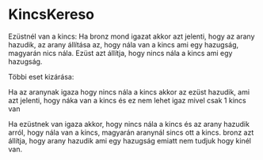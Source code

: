 # KincsKereso
Ezüstnél van a kincs: Ha bronz mond igazat akkor azt jelenti, hogy az arany hazudik, az arany állítása az, hogy nála van a kincs ami egy hazugság, magyarán nics nála. Ezüst azt állítja, hogy nincs nála a kincs ami egy hazugság.

Többi eset kizárása:

Ha az aranynak igaza hogy nincs nála a kincs akkor az ezüst hazudik, ami azt jelenti, hogy náka van a kincs és ez nem lehet igaz mivel csak 1 kincs van

Ha ezüstnek van igaza akkor, hogy nincs nála a kincs és az arany hazudik arról, hogy nála van a kincs, magyarán aranynál sincs ott a kincs. bronz azt állítja, hogy arany hazudik ami egy hazugság emiatt nem tudjuk hogy kinél van.